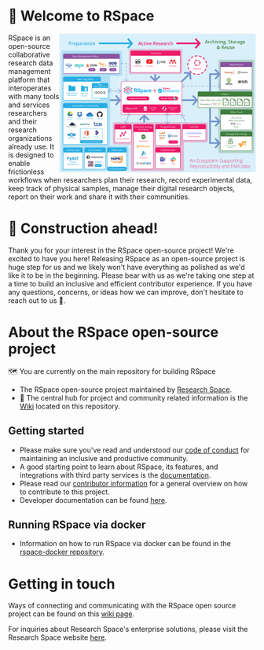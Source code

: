 # 👋 Welcome to RSpace 
<picture>
 <img alt="Map of how the RSpace platform creates an ecosystem of digital tools to support workflows for preparing, conducting and reporting on research." src="https://github.com/rspace-os/rspace-marketing-resources/blob/2921f20007717ba0122ae293b30f17858c49c31c/main_graphic.png" width = 400 align = right>
</picture>
RSpace is an open-source collaborative research data management platform that interoperates with many tools and services researchers and their research organizations already use. It is designed to enable frictionless workflows when researchers plan their research, record experimental data, keep track of physical samples, manage their digital research objects, report on their work and share it with their communities. 

<br clear="right"/>

# 🚧 Construction ahead!
Thank you for your interest in the RSpace open-source project! We're excited to have you here!
Releasing RSpace as an open-source project is huge step for us and we likely won't have everything as polished as we'd like it to be in the beginning. Please bear with us as we're taking one step at a time to build an inclusive and efficient contributor experience. If you have any questions, concerns, or ideas how we can improve, don't hesitate to reach out to us 🙏.

# About the RSpace open-source project
🗺️ You are currently on the main repository for building RSpace
- The RSpace open-source project maintained by [Research Space](https://www.researchspace.com).
- 🚧 The central hub for project and community related information is the [Wiki](https://github.com/rspace-os/rspace-web/wiki/) located on this repository.
  
## Getting started
- Please make sure you've read and understood our [code of conduct](https://github.com/rspace-os/.github/blob/1be658989ec362844d1f8b2ef590f28bbc989a1e/CODE_OF_CONDUCT.md) for maintaining an inclusive and productive community.
- A good starting point to learn about RSpace, its features, and integrations with third party services is the [documentation](https://documentation.researchspace.com/).
- Please read our [contributor information](https://github.com/rspace-os/.github/blob/1be658989ec362844d1f8b2ef590f28bbc989a1e/CONTRIBUTING.md) for a general overview on how to contribute to this project.
- Developer documentation can be found [here](DevDocs/DeveloperNotes/GettingStarted/GettingStarted.md).

## Running RSpace via docker
- Information on how to run RSpace via docker can be found in the [rspace-docker repository](https://github.com/rspace-os/rspace-docker).

# Getting in touch
Ways of connecting and communicating with the RSpace open source project can be found on this [wiki page](https://github.com/rspace-os/rspace-web/wiki/Contact).  

For inquiries about Research Space's enterprise solutions, please visit the Research Space website [here](https://www.researchspace.com/pricing).
